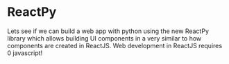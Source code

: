 # ReactPy
Lets see if we can build a web app with python using the new ReactPy library which allows building UI components in a very similar to how components are created in ReactJS. Web development in ReactJS requires 0 javascript!
